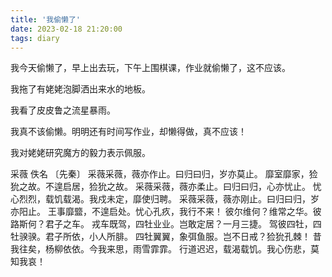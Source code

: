 ```yaml
---
title: '我偷懒了'
date: 2023-02-18 21:20:00
tags: diary
---
```

我今天偷懒了，早上出去玩，下午上围棋课，作业就偷懒了，这不应该。

我拖了有姥姥泡脚洒出来水的地板。

我看了皮皮鲁之流星暴雨。

我真不该偷懒。明明还有时间写作业，却懒得做，真不应该！

我对姥姥研究魔方的毅力表示佩服。

采薇
佚名 〔先秦〕
采薇采薇，薇亦作止。曰归曰归，岁亦莫止。 靡室靡家，猃狁之故。不遑启居，猃狁之故。
采薇采薇，薇亦柔止。曰归曰归，心亦忧止。 忧心烈烈，载饥载渴。我戍未定，靡使归聘。
采薇采薇，薇亦刚止。曰归曰归，岁亦阳止。 王事靡盬，不遑启处。忧心孔疚，我行不来！
彼尔维何？维常之华。彼路斯何？君子之车。 戎车既驾，四牡业业。岂敢定居？一月三捷。
驾彼四牡，四牡骙骙。君子所依，小人所腓。 四牡翼翼，象弭鱼服。岂不日戒？猃狁孔棘！
昔我往矣，杨柳依依。今我来思，雨雪霏霏。 行道迟迟，载渴载饥。我心伤悲，莫知我哀！

